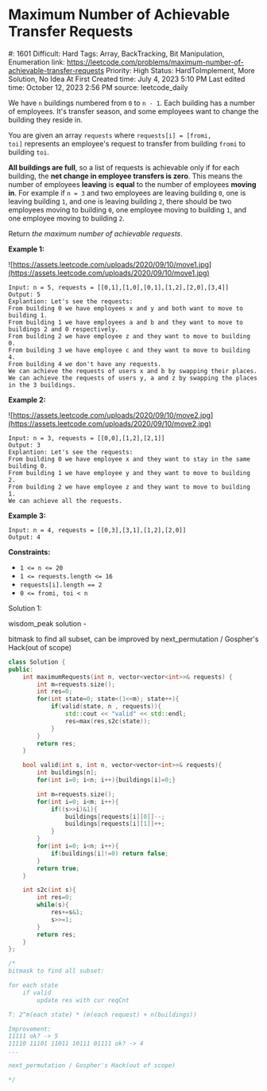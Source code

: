 # Maximum Number of Achievable Transfer Requests

#: 1601
Difficult: Hard
Tags: Array, BackTracking, Bit Manipulation, Enumeration
link: https://leetcode.com/problems/maximum-number-of-achievable-transfer-requests
Priority: High
Status: HardToImplement, More Solution, No Idea At First
Created time: July 4, 2023 5:10 PM
Last edited time: October 12, 2023 2:56 PM
source: leetcode_daily

We have `n` buildings numbered from `0` to `n - 1`. Each building has a number of employees. It's transfer season, and some employees want to change the building they reside in.

You are given an array `requests` where `requests[i] = [fromi, toi]` represents an employee's request to transfer from building `fromi` to building `toi`.

**All buildings are full**, so a list of requests is achievable only if for each building, the **net change in employee transfers is zero**. This means the number of employees **leaving** is **equal** to the number of employees **moving in**. For example if `n = 3` and two employees are leaving building `0`, one is leaving building `1`, and one is leaving building `2`, there should be two employees moving to building `0`, one employee moving to building `1`, and one employee moving to building `2`.

Return *the maximum number of achievable requests*.

**Example 1:**

![https://assets.leetcode.com/uploads/2020/09/10/move1.jpg](https://assets.leetcode.com/uploads/2020/09/10/move1.jpg)

```
Input: n = 5, requests = [[0,1],[1,0],[0,1],[1,2],[2,0],[3,4]]
Output: 5
Explantion: Let's see the requests:
From building 0 we have employees x and y and both want to move to building 1.
From building 1 we have employees a and b and they want to move to buildings 2 and 0 respectively.
From building 2 we have employee z and they want to move to building 0.
From building 3 we have employee c and they want to move to building 4.
From building 4 we don't have any requests.
We can achieve the requests of users x and b by swapping their places.
We can achieve the requests of users y, a and z by swapping the places in the 3 buildings.

```

**Example 2:**

![https://assets.leetcode.com/uploads/2020/09/10/move2.jpg](https://assets.leetcode.com/uploads/2020/09/10/move2.jpg)

```
Input: n = 3, requests = [[0,0],[1,2],[2,1]]
Output: 3
Explantion: Let's see the requests:
From building 0 we have employee x and they want to stay in the same building 0.
From building 1 we have employee y and they want to move to building 2.
From building 2 we have employee z and they want to move to building 1.
We can achieve all the requests.
```

**Example 3:**

```
Input: n = 4, requests = [[0,3],[3,1],[1,2],[2,0]]
Output: 4

```

**Constraints:**

- `1 <= n <= 20`
- `1 <= requests.length <= 16`
- `requests[i].length == 2`
- `0 <= fromi, toi < n`

Solution 1:

wisdom_peak solution - 

bitmask to find all subset, can be improved by next_permutation / Gospher's Hack(out of scope)

```cpp
class Solution {
public:
    int maximumRequests(int n, vector<vector<int>>& requests) {
        int m=requests.size();
        int res=0;
        for(int state=0; state<(1<<m); state++){
            if(valid(state, n , requests)){
                std::cout << "valid" << std::endl;
                res=max(res,s2c(state));
            }
        }
        return res;
    }

    bool valid(int s, int n, vector<vector<int>>& requests){
        int buildings[n];
        for(int i=0; i<n; i++){buildings[i]=0;}

        int m=requests.size();
        for(int i=0; i<m; i++){
            if((s>>i)&1){
                buildings[requests[i][0]]--;
                buildings[requests[i][1]]++;
            }
        }
        for(int i=0; i<n; i++){
            if(buildings[i]!=0) return false;
        }
        return true;
    }

    int s2c(int s){
        int res=0;
        while(s){
            res+=s&1;
            s>>=1;
        }
        return res;
    }
};

/*
bitmask to find all subset:

for each state
    if valid
        update res with cur reqCnt

T: 2^m(each state) * (m(each request) + n(buildings))

Improvement:
11111 ok? -> 5
11110 11101 11011 10111 01111 ok? -> 4
...

next_permutation / Gospher's Hack(out of scope)

*/
```